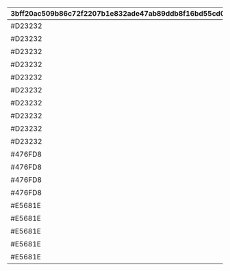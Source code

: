 |3bff20ac509b86c72f2207b1e832ade47ab89ddb8f16bd55cd06552ed2d9259c|0616756d670db53e3cbe48f1b117befda7c6b1f6049ed2561e36b294a9d7a4d2|be0e878e80f1a6307520f143e323c8a3c8a59e4e261192bfb78a6e36812eac3d|b95b42ad59af27d9e4a939f91a0cc04da6e6d7d1ba034d2d0f083de876aa3319|21ab76b328b314f00eac4fd355aba94ad587784cc2960273733fcc1c06f0f661|
| --- | --- | --- | --- | --- |
|#D23232|片手剣|red|90009|101|
|#D23232|両手剣|red|90009|102|
|#D23232|短剣|red|90009|103|
|#D23232|槍|red|90009|104|
|#D23232|斧|red|90009|105|
|#D23232|弓|red|90009|106|
|#D23232|拳|red|90009|107|
|#D23232|盾|red|90009|108|
|#D23232|杖|red|90009|109|
|#D23232|本|red|90009|110|
|#476FD8|服|blue|90010|201|
|#476FD8|鎧|blue|90010|202|
|#476FD8|白ローブ|blue|90010|203|
|#476FD8|黒ローブ|blue|90010|204|
|#E5681E|指輪|yellow|90011|301|
|#E5681E|腕輪|yellow|90011|302|
|#E5681E|ネックレス|yellow|90011|303|
|#E5681E|宝珠|yellow|90011|304|
|#E5681E|イヤリング|yellow|90011|305|